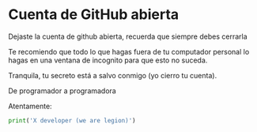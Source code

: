 # Cuenta de GitHub abierta
Dejaste la cuenta de github abierta, recuerda que siempre debes cerrarla

Te recomiendo que todo lo que hagas fuera de tu computador personal lo hagas en una ventana de incognito para que esto no suceda.

Tranquila, tu secreto está a salvo conmigo (yo cierro tu cuenta). 

De programador a programadora

Atentamente:
```python
print('X developer (we are legion)')
```

